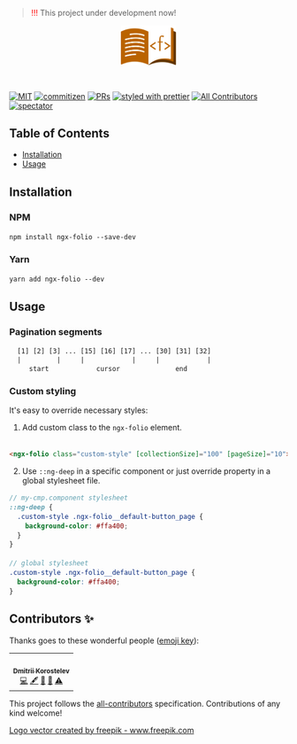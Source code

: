 > <span style="color: red">!!!</span> This project under development now!

<p align="center">
 <img width="20%" height="20%" src="./logo.svg">
</p>

<br />

[![MIT](https://img.shields.io/packagist/l/doctrine/orm.svg?style=flat-square)]()
[![commitizen](https://img.shields.io/badge/commitizen-friendly-brightgreen.svg?style=flat-square)]()
[![PRs](https://img.shields.io/badge/PRs-welcome-brightgreen.svg?style=flat-square)]()
[![styled with prettier](https://img.shields.io/badge/styled_with-prettier-ff69b4.svg?style=flat-square)](https://github.com/prettier/prettier)
[![All Contributors](https://img.shields.io/badge/all_contributors-1-orange.svg?style=flat-square)](#contributors-)
[![spectator](https://img.shields.io/badge/tested%20with-spectator-2196F3.svg?style=flat-square)]()

## Table of Contents

- [Installation](#installation)
- [Usage](#usage)

## Installation

### NPM

`npm install ngx-folio --save-dev`

### Yarn

`yarn add ngx-folio --dev`

## Usage

### Pagination segments

```
  [1] [2] [3] ... [15] [16] [17] ... [30] [31] [32]
  |         |     |            |     |            |
     start            cursor              end
```

### Custom styling

It's easy to override necessary styles:

1. Add custom class to the `ngx-folio` element.

```html

<ngx-folio class="custom-style" [collectionSize]="100" [pageSize]="10"></ngx-folio>
```

2. Use `::ng-deep` in a specific component or just override property in a global stylesheet file.

```scss
// my-cmp.component stylesheet
::ng-deep {
  .custom-style .ngx-folio__default-button_page {
    background-color: #ffa400;
  }
}

// global stylesheet
.custom-style .ngx-folio__default-button_page {
  background-color: #ffa400;
}
```

## Contributors ✨

Thanks goes to these wonderful people ([emoji key](https://allcontributors.org/docs/en/emoji-key)):

<!-- ALL-CONTRIBUTORS-LIST:START - Do not remove or modify this section -->
<!-- prettier-ignore-start -->
<!-- markdownlint-disable -->
<table>
  <tr>
    <td align="center"><a href="https://github.com/FFKL"><img src="https://avatars.githubusercontent.com/u/11336491?v=4?s=100" width="100px;" alt=""/><br /><sub><b>Dmitrii Korostelev</b></sub></a><br /><a href="https://github.com/FFKL/ngx-folio/commits?author=FFKL" title="Code">💻</a> <a href="#content-FFKL" title="Content">🖋</a> <a href="https://github.com/FFKL/ngx-folio/commits?author=FFKL" title="Documentation">📖</a> <a href="#maintenance-FFKL" title="Maintenance">🚧</a> <a href="https://github.com/FFKL/ngx-folio/commits?author=FFKL" title="Tests">⚠️</a></td>
  </tr>
</table>

<!-- markdownlint-restore -->
<!-- prettier-ignore-end -->

<!-- ALL-CONTRIBUTORS-LIST:END -->

This project follows the [all-contributors](https://github.com/all-contributors/all-contributors) specification.
Contributions of any kind welcome!

<div><a href="https://www.freepik.com/vectors/logo">Logo vector created by freepik - www.freepik.com</a></div>
